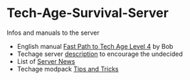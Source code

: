 # Tech-Age-Survival-Server
Infos and manuals to the server

- English manual [Fast Path to Tech Age Level 4](https://github.com/joe7575/Tech-Age-Survival-Server/blob/main/manual.md) by Bob
- Techage server [description](https://github.com/joe7575/Tech-Age-Survival-Server/blob/main/description.md) to encourage the undecided
- List of [Server News](https://github.com/joe7575/Tech-Age-Survival-Server/blob/main/server_news_EN.md)
- Techage modpack [Tips and Tricks](https://github.com/joe7575/techage_modpack/blob/master/tips_and_tricks.md) 
